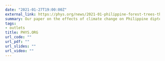 ```yaml
---
date: "2021-01-27T19:00:00Z"
external_link: https://phys.org/news/2021-01-philippine-forest-trees-threatened-deforestation.html
summary: Our paper on the effects of climate change on Philippine dipterocarps featured in Phys.org.
tags:
- outlets
title: PHYS.ORG
url_code: ""
url_pdf: ""
url_slides: ""
url_video: ""
---
```

